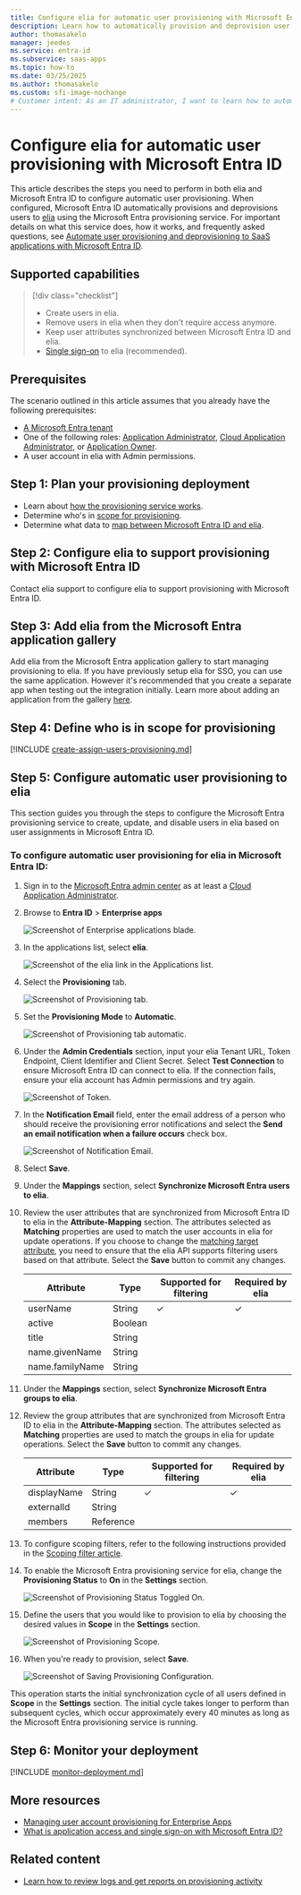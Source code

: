 ```yaml
---
title: Configure elia for automatic user provisioning with Microsoft Entra ID
description: Learn how to automatically provision and deprovision user accounts from Microsoft Entra ID to elia.
author: thomasakelo
manager: jeedes
ms.service: entra-id
ms.subservice: saas-apps
ms.topic: how-to
ms.date: 03/25/2025
ms.author: thomasakelo
ms.custom: sfi-image-nochange
# Customer intent: As an IT administrator, I want to learn how to automatically provision and deprovision user accounts from Microsoft Entra ID to elia so that I can streamline the user management process and ensure that users have the appropriate access to elia.
---
```


# Configure elia for automatic user provisioning with Microsoft Entra ID

This article describes the steps you need to perform in both elia and Microsoft Entra ID to configure automatic user provisioning. When configured, Microsoft Entra ID automatically provisions and deprovisions users to [elia](https://elia.one) using the Microsoft Entra provisioning service. For important details on what this service does, how it works, and frequently asked questions, see [Automate user provisioning and deprovisioning to SaaS applications with Microsoft Entra ID](~/identity/app-provisioning/user-provisioning.md). 


## Supported capabilities
> [!div class="checklist"]
> * Create users in elia.
> * Remove users in elia when they don't require access anymore.
> * Keep user attributes synchronized between Microsoft Entra ID and elia.
> * [Single sign-on](elia-tutorial.md) to elia (recommended).

## Prerequisites

The scenario outlined in this article assumes that you already have the following prerequisites:

* [A Microsoft Entra tenant](~/identity-platform/quickstart-create-new-tenant.md) 
* One of the following roles: [Application Administrator](/entra/identity/role-based-access-control/permissions-reference#application-administrator), [Cloud Application Administrator](/entra/identity/role-based-access-control/permissions-reference#cloud-application-administrator), or [Application Owner](/entra/fundamentals/users-default-permissions#owned-enterprise-applications).
* A user account in elia with Admin permissions.

## Step 1: Plan your provisioning deployment

* Learn about [how the provisioning service works](~/identity/app-provisioning/user-provisioning.md).
* Determine who's in [scope for provisioning](~/identity/app-provisioning/define-conditional-rules-for-provisioning-user-accounts.md).
* Determine what data to [map between Microsoft Entra ID and elia](~/identity/app-provisioning/customize-application-attributes.md).

## Step 2: Configure elia to support provisioning with Microsoft Entra ID

Contact elia support to configure elia to support provisioning with Microsoft Entra ID.

## Step 3: Add elia from the Microsoft Entra application gallery

Add elia from the Microsoft Entra application gallery to start managing provisioning to elia. If you have previously setup elia for SSO, you can use the same application. However it's recommended that you create a separate app when testing out the integration initially. Learn more about adding an application from the gallery [here](~/identity/enterprise-apps/add-application-portal.md). 

## Step 4: Define who is in scope for provisioning 

[!INCLUDE [create-assign-users-provisioning.md](~/identity/saas-apps/includes/create-assign-users-provisioning.md)]

## Step 5: Configure automatic user provisioning to elia 

This section guides you through the steps to configure the Microsoft Entra provisioning service to create, update, and disable users in elia based on user assignments in Microsoft Entra ID.

<a name='to-configure-automatic-user-provisioning-for-elia-in-azure-ad'></a>

### To configure automatic user provisioning for elia in Microsoft Entra ID:

1. Sign in to the [Microsoft Entra admin center](https://entra.microsoft.com) as at least a [Cloud Application Administrator](~/identity/role-based-access-control/permissions-reference.md#cloud-application-administrator).
1. Browse to **Entra ID** > **Enterprise apps**

	![Screenshot of Enterprise applications blade.](common/enterprise-applications.png)

1. In the applications list, select **elia**.

	![Screenshot of the elia link in the Applications list.](common/all-applications.png)

1. Select the **Provisioning** tab.

	![Screenshot of Provisioning tab.](common/provisioning.png)

1. Set the **Provisioning Mode** to **Automatic**.

	![Screenshot of Provisioning tab automatic.](common/provisioning-automatic.png)

1. Under the **Admin Credentials** section, input your elia Tenant URL, Token Endpoint, Client Identifier and Client Secret. Select **Test Connection** to ensure Microsoft Entra ID can connect to elia. If the connection fails, ensure your elia account has Admin permissions and try again.

 	![Screenshot of Token.](media/elia-provisioning-tutorial/connection.png)

1. In the **Notification Email** field, enter the email address of a person who should receive the provisioning error notifications and select the **Send an email notification when a failure occurs** check box.

	![Screenshot of Notification Email.](common/provisioning-notification-email.png)

1. Select **Save**.

1. Under the **Mappings** section, select **Synchronize Microsoft Entra users to elia**.

1. Review the user attributes that are synchronized from Microsoft Entra ID to elia in the **Attribute-Mapping** section. The attributes selected as **Matching** properties are used to match the user accounts in elia for update operations. If you choose to change the [matching target attribute](~/identity/app-provisioning/customize-application-attributes.md), you need to ensure that the elia API supports filtering users based on that attribute. Select the **Save** button to commit any changes.

   |Attribute|Type|Supported for filtering|Required by elia|
   |---------|----|-----------------------|----------------|
   |userName|String|&check;|&check;|
   |active|Boolean|||
   |title|String|||
   |name.givenName|String|||
   |name.familyName|String|||

1. Under the **Mappings** section, select **Synchronize Microsoft Entra groups to elia**.

1. Review the group attributes that are synchronized from Microsoft Entra ID to elia in the **Attribute-Mapping** section. The attributes selected as **Matching** properties are used to match the groups in elia for update operations. Select the **Save** button to commit any changes.

   |Attribute|Type|Supported for filtering|Required by elia|
   |---------|----|-----------------------|----------------|
   |displayName|String|&check;|&check;|
   |externalId|String|||
   |members|Reference|||

1. To configure scoping filters, refer to the following instructions provided in the [Scoping filter article](~/identity/app-provisioning/define-conditional-rules-for-provisioning-user-accounts.md).

1. To enable the Microsoft Entra provisioning service for elia, change the **Provisioning Status** to **On** in the **Settings** section.

	![Screenshot of Provisioning Status Toggled On.](common/provisioning-toggle-on.png)

1. Define the users that you would like to provision to elia by choosing the desired values in **Scope** in the **Settings** section.

	![Screenshot of Provisioning Scope.](common/provisioning-scope.png)

1. When you're ready to provision, select **Save**.

	![Screenshot of Saving Provisioning Configuration.](common/provisioning-configuration-save.png)

This operation starts the initial synchronization cycle of all users defined in **Scope** in the **Settings** section. The initial cycle takes longer to perform than subsequent cycles, which occur approximately every 40 minutes as long as the Microsoft Entra provisioning service is running. 

## Step 6: Monitor your deployment

[!INCLUDE [monitor-deployment.md](~/identity/saas-apps/includes/monitor-deployment.md)]

## More resources

* [Managing user account provisioning for Enterprise Apps](~/identity/app-provisioning/configure-automatic-user-provisioning-portal.md)
* [What is application access and single sign-on with Microsoft Entra ID?](~/identity/enterprise-apps/what-is-single-sign-on.md)

## Related content

* [Learn how to review logs and get reports on provisioning activity](~/identity/app-provisioning/check-status-user-account-provisioning.md)
